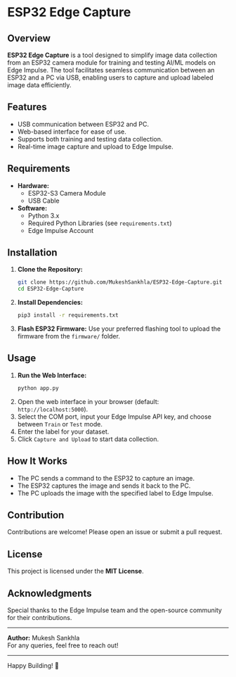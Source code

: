 # ESP32 Edge Capture

## Overview
**ESP32 Edge Capture** is a tool designed to simplify image data collection from an ESP32 camera module for training and testing AI/ML models on Edge Impulse. The tool facilitates seamless communication between an ESP32 and a PC via USB, enabling users to capture and upload labeled image data efficiently.

## Features
- USB communication between ESP32 and PC.
- Web-based interface for ease of use.
- Supports both training and testing data collection.
- Real-time image capture and upload to Edge Impulse.

## Requirements
- **Hardware:**
  - ESP32-S3 Camera Module
  - USB Cable
- **Software:**
  - Python 3.x
  - Required Python Libraries (see `requirements.txt`)
  - Edge Impulse Account

## Installation
1. **Clone the Repository:**
   ```bash
   git clone https://github.com/MukeshSankhla/ESP32-Edge-Capture.git
   cd ESP32-Edge-Capture
   ```

2. **Install Dependencies:**
   ```bash
   pip3 install -r requirements.txt
   ```

3. **Flash ESP32 Firmware:**
   Use your preferred flashing tool to upload the firmware from the `firmware/` folder.

## Usage
1. **Run the Web Interface:**
   ```bash
   python app.py
   ```
2. Open the web interface in your browser (default: `http://localhost:5000`).
3. Select the COM port, input your Edge Impulse API key, and choose between `Train` or `Test` mode.
4. Enter the label for your dataset.
5. Click `Capture and Upload` to start data collection.

## How It Works
- The PC sends a command to the ESP32 to capture an image.
- The ESP32 captures the image and sends it back to the PC.
- The PC uploads the image with the specified label to Edge Impulse.

## Contribution
Contributions are welcome! Please open an issue or submit a pull request.

## License
This project is licensed under the **MIT License**.

## Acknowledgments
Special thanks to the Edge Impulse team and the open-source community for their contributions.

---
**Author:** Mukesh Sankhla  
For any queries, feel free to reach out!

---
Happy Building! 🚀
